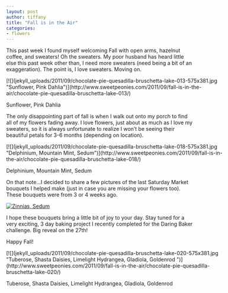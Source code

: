 ```yaml
---
layout: post
author: tiffany
title: "Fall is in the Air"
categories: 
- flowers
---
```


This past week I found myself welcoming Fall with open arms, hazelnut coffee, and sweaters! Oh the sweaters. My poor husband has heard little else this past week other than, I need more sweaters (need being a bit of an exaggeration). The point is, I love sweaters. Moving on.

<div id="attachment_2219" style="width: 585px" class="wp-caption aligncenter">[![](jekyll_uploads/2011/09/chocolate-pie-quesadilla-bruschetta-lake-013-575x381.jpg "Sunflower, Pink Dahlia")](http://www.sweetpeonies.com/2011/09/fall-is-in-the-air/chocolate-pie-quesadilla-bruschetta-lake-013/)

Sunflower, Pink Dahlia

</div>

The only disappointing part of fall is when I walk out onto my porch to find all of my flowers fading away. I love flowers, just about as much as I love my sweaters, so it is always unfortunate to realize I won’t be seeing their beautiful petals for 3-6 months (depending on location).

<div id="attachment_2220" style="width: 585px" class="wp-caption aligncenter">[![](jekyll_uploads/2011/09/chocolate-pie-quesadilla-bruschetta-lake-018-575x381.jpg "Delphinium, Mountain Mint, Sedum")](http://www.sweetpeonies.com/2011/09/fall-is-in-the-air/chocolate-pie-quesadilla-bruschetta-lake-018/)

Delphinium, Mountain Mint, Sedum

</div>

On that note…I decided to share a few pictures of the last Saturday Market bouquets I helped make (just in case you are missing your flowers too). These bouquets were from 3 or 4 weeks ago.

[![](jekyll_uploads/2011/09/chocolate-pie-quesadilla-bruschetta-lake-026-575x381.jpg "Zinnias, Sedum")](http://www.sweetpeonies.com/2011/09/fall-is-in-the-air/chocolate-pie-quesadilla-bruschetta-lake-026/)

I hope these bouquets bring a little bit of joy to your day. Stay tuned for a very exciting, 3 day baking project I recently completed for the Daring Baker challenge. Big reveal on the 27th!

Happy Fall!

<div id="attachment_2221" style="width: 585px" class="wp-caption aligncenter">[![](jekyll_uploads/2011/09/chocolate-pie-quesadilla-bruschetta-lake-020-575x381.jpg "Tuberose, Shasta Daisies, Limelight Hydrangea, Gladiola, Goldenrod ")](http://www.sweetpeonies.com/2011/09/fall-is-in-the-air/chocolate-pie-quesadilla-bruschetta-lake-020/)

Tuberose, Shasta Daisies, Limelight Hydrangea, Gladiola, Goldenrod

</div>
